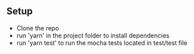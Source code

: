 ## Setup
* Clone the repo
* run 'yarn' in the project folder to install dependencies
* run 'yarn test' to run the mocha tests located in test/test file
